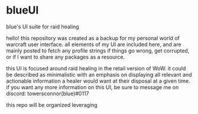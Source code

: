 # blueUI
blue's UI suite for raid healing 


hello! this repository was created as a backup for my personal world of warcraft user interface. all elements of my UI are included here, and are mainly posted to fetch any profile strings if things go wrong, get corrupted, or if I want to share any packages as a resource. 

this UI is focused around raid healing in the retail version of WoW. it could be described as minimalistic with an emphasis on displaying all relevant and actionable information a healer would want at their disposal at a given time. if you want any more information on this UI, be sure to message me on discord: towersconnor(blue)#0117

this repo will be organized leveraging 
